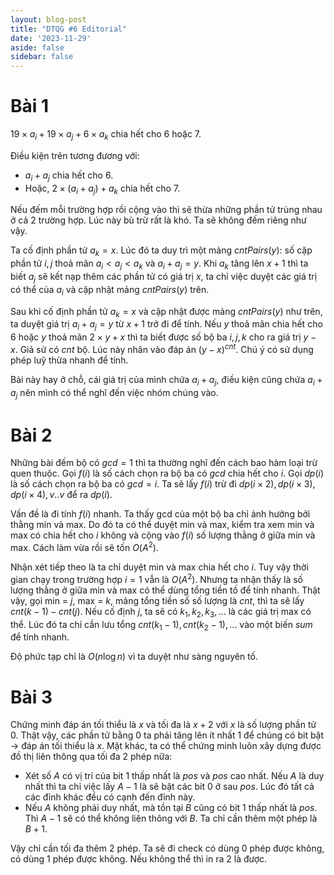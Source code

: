 ```yaml
---
layout: blog-post
title: "DTQG #6 Editorial"
date: '2023-11-29'
aside: false
sidebar: false
---
```


# Bài 1

$19 \times a_i + 19 \times a_j + 6 \times a_k$ chia hết cho $6$ hoặc $7$. 

Điều kiện trên tương đương với:
- $a_i + a_j$ chia hết cho $6$.
- Hoặc, $2 \times (a_i + a_j) + a_k$ chia hết cho $7$.

Nếu đếm mỗi trường hợp rồi cộng vào thì sẽ thừa những phần tử trùng nhau ở cả $2$ trường hợp. Lúc này bù trừ rất là khó. Ta sẽ không đếm riêng như vậy.

Ta cố định phần tử $a_k = x$. Lúc đó ta duy trì một mảng $cntPairs(y):$ số cặp phần tử $i, j$ thoả mãn $a_i < a_j < a_k$ và $a_i + a_j = y$. Khi $a_k$ tăng lên $x + 1$ thì ta biết $a_j$ sẽ kết nạp thêm các phần tử có giá trị $x$, ta chỉ việc duyệt các giá trị có thể của $a_i$ và cập nhật mảng $cntPairs(y)$ trên. 

Sau khi cố định phần tử $a_k = x$ và cập nhật được mảng $cntPairs(y)$ như trên, ta duyệt giá trị $a_i + a_j = y$ từ $x + 1$ trở đi để tính. Nếu $y$ thoả mãn chia hết cho $6$ hoặc $y$ thoả mãn $2 \times y + x$ thì ta biết được số bộ ba $i, j, k$ cho ra giá trị $y - x$. Giả sử có $cnt$ bộ. Lúc này nhân vào đáp án $(y - x)^{cnt}$. Chú ý có sử dụng phép luỹ thừa nhanh để tính.

Bài này hay ở chỗ, cái giá trị của mình chứa $a_i + a_j$, điều kiện cũng chứa $a_i + a_j$ nên mình có thể nghĩ đến việc nhóm chúng vào.

# Bài 2

Những bài đếm bộ có $gcd = 1$ thì ta thường nghĩ đến cách bao hàm loại trừ quen thuộc. Gọi $f(i)$ là số cách chọn ra bộ ba có $gcd$ chia hết cho $i$. Gọi $dp(i)$ là số cách chọn ra bộ ba có $gcd = i$. Ta sẽ lấy $f(i)$ trừ đi $dp(i \times 2), dp(i \times 3), dp(i \times 4), v..v$ để ra $dp(i)$.

Vấn đề là đi tính $f(i)$ nhanh. Ta thấy gcd của một bộ ba chỉ ảnh hưởng bởi thằng min và max. Do đó ta có thể duyệt min và max, kiểm tra xem min và max có chia hết cho $i$ không và cộng vào $f(i)$ số lượng thằng ở giữa min và max. Cách làm vừa rồi sẽ tốn $O(A^2)$. 

Nhận xét tiếp theo là ta chỉ duyệt min và max chia hết cho $i$. Tuy vậy thời gian chạy trong trường hợp $i = 1$ vẫn là $O(A^2)$. Nhưng ta nhận thấy là số lượng thằng ở giữa min và max có thể dùng tổng tiền tố để tính nhanh. Thật vậy, gọi min = $j$, max = $k$, mảng tổng tiền số số lượng là $cnt$, thì ta sẽ lấy $cnt(k - 1) - cnt(j)$. Nếu cố định $j$, ta sẽ có $k_1, k_2, k_3, ...$ là các giá trị max có thể. Lúc đó ta chỉ cần lưu tổng $cnt(k_1 - 1), cnt(k_2 - 1), ...$ vào một biến $sum$ để tính nhanh.

Độ phức tạp chỉ là $O(n \log n)$ vì ta duyệt như sàng nguyên tố.

# Bài 3

Chứng minh đáp án tối thiểu là $x$ và tối đa là $x + 2$ với $x$ là số lượng phần tử $0$. Thật vậy, các phần tử bằng $0$ ta phải tăng lên ít nhất $1$ để chúng có bit bật $\rightarrow$ đáp án tối thiểu là $x$. Mặt khác, ta có thể chứng minh luôn xây dựng được đồ thị liên thông qua tối đa $2$ phép nữa:
- Xét số $A$ có vị trí của bit $1$ thấp nhất là $pos$ và $pos$ cao nhất. Nếu $A$ là duy nhất thì ta chỉ việc lấy $A - 1$ là sẽ bật các bit $0$ ở sau $pos$. Lúc đó tất cả các đỉnh khác đều có cạnh đến đỉnh này.
- Nếu $A$ không phải duy nhất, mà tồn tại $B$ cũng có bit $1$ thấp nhất là $pos$. Thì $A - 1$ sẽ có thể không liên thông với $B$. Ta chỉ cần thêm một phép là $B + 1$.

Vậy chỉ cần tối đa thêm $2$ phép. Ta sẽ đi check có dùng $0$ phép được không, có dùng $1$ phép được không. Nếu không thể thì in ra $2$ là được.